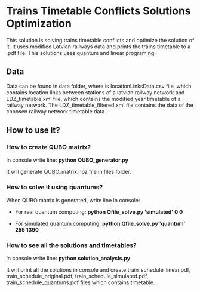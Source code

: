 # Trains Timetable Conflicts Solutions Optimization

This solution is solving trains timetable conflicts and optimize the solution of it. It uses modified Latvian railways data and prints the trains timetable to a .pdf file. This solutions uses quantum and linear programing.

## Data

Data can be found in data folder, where is locationLinksData.csv file, which contains location links between stations of a latvian railway network and LDZ_timetable.xml file, which contains the modified year timetable of a railway network. The LDZ_timetable_filtered.xml file contains the data of the choosen railway network timetable data.

## How to use it?

### How to create QUBO matrix?

In console write line: **python QUBO_generator.py**

It will generate QUBO_matrix.npz file in files folder.

### How to solve it using quantums?

When QUBO matrix is generated, write line in console:
- For real quantum computing: **python Qfile_solve.py 'simulated' 0 0**

- For simulated quantum computing: **python Qfile_solve.py 'quantum' 255 1390**
  
### How to see all the solutions and timetables?

In console write line: **python solution_analysis.py**

It will print all the solutions in console and create train_schedule_linear.pdf, train_schedule_original.pdf, train_schedule_simulated.pdf, train_schedule_quantums.pdf files which contains timetable.
